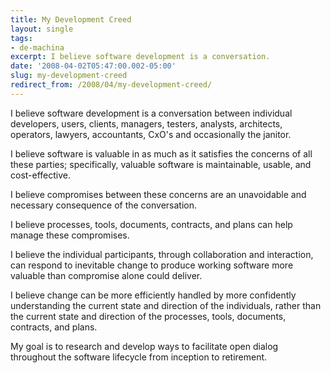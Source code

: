 ```yaml
---
title: My Development Creed
layout: single
tags:
- de-machina
excerpt: I believe software development is a conversation.
date: '2008-04-02T05:47:00.002-05:00'
slug: my-development-creed
redirect_from: /2008/04/my-development-creed/
---
```

I believe software development is a conversation between individual developers, users, clients, managers, testers, analysts, architects, operators, lawyers, accountants, CxO's and occasionally the janitor.

I believe software is valuable in as much as it satisfies the concerns of all these parties; specifically, valuable software is maintainable, usable, and cost-effective.

I believe compromises between these concerns are an unavoidable and necessary consequence of the conversation.

I believe processes, tools, documents, contracts, and plans can help manage these compromises.

I believe the individual participants, through collaboration and interaction, can respond to inevitable change to produce working software more valuable than compromise alone could deliver.

I believe change can be more efficiently handled by more confidently understanding the current state and direction of the individuals, rather than the current state and direction of the processes, tools, documents, contracts, and plans.

My goal is to research and develop ways to facilitate open dialog throughout the software lifecycle from inception to retirement.